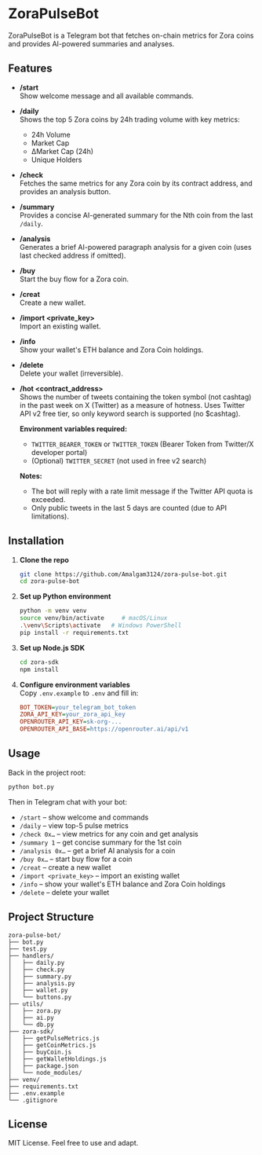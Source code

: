 # ZoraPulseBot

ZoraPulseBot is a Telegram bot that fetches on-chain metrics for Zora coins and provides AI-powered summaries and analyses.

## Features

- **/start**  
  Show welcome message and all available commands.
- **/daily**  
  Shows the top 5 Zora coins by 24h trading volume with key metrics:
  - 24h Volume  
  - Market Cap  
  - ΔMarket Cap (24h)  
  - Unique Holders  
- **/check <contract>**  
  Fetches the same metrics for any Zora coin by its contract address, and provides an analysis button.
- **/summary <number>**  
  Provides a concise AI-generated summary for the Nth coin from the last `/daily`.
- **/analysis <contract>**  
  Generates a brief AI-powered paragraph analysis for a given coin (uses last checked address if omitted).
- **/buy <contract>**  
  Start the buy flow for a Zora coin.
- **/creat**  
  Create a new wallet.
- **/import <private_key>**  
  Import an existing wallet.
- **/info**  
  Show your wallet's ETH balance and Zora Coin holdings.
- **/delete**  
  Delete your wallet (irreversible).
- **/hot <contract_address>**  
  Shows the number of tweets containing the token symbol (not cashtag) in the past week on X (Twitter) as a measure of hotness. Uses Twitter API v2 free tier, so only keyword search is supported (no $cashtag).  
  
  **Environment variables required:**
  - `TWITTER_BEARER_TOKEN` or `TWITTER_TOKEN` (Bearer Token from Twitter/X developer portal)
  - (Optional) `TWITTER_SECRET` (not used in free v2 search)
  
  **Notes:**
  - The bot will reply with a rate limit message if the Twitter API quota is exceeded.
  - Only public tweets in the last 5 days are counted (due to API limitations).
## Installation

1. **Clone the repo**  
   ```bash
   git clone https://github.com/Amalgam3124/zora-pulse-bot.git
   cd zora-pulse-bot
   ```

2. **Set up Python environment**  
   ```bash
   python -m venv venv
   source venv/bin/activate     # macOS/Linux
   .\venv\Scripts\activate   # Windows PowerShell
   pip install -r requirements.txt
   ```

3. **Set up Node.js SDK**  
   ```bash
   cd zora-sdk
   npm install
   ```

4. **Configure environment variables**  
   Copy `.env.example` to `.env` and fill in:
   ```ini
   BOT_TOKEN=your_telegram_bot_token
   ZORA_API_KEY=your_zora_api_key
   OPENROUTER_API_KEY=sk-org-...
   OPENROUTER_API_BASE=https://openrouter.ai/api/v1
   ```

## Usage

Back in the project root:

```bash
python bot.py
```

Then in Telegram chat with your bot:

- `/start` – show welcome and commands  
- `/daily` – view top-5 pulse metrics  
- `/check 0x…` – view metrics for any coin and get analysis  
- `/summary 1` – get concise summary for the 1st coin  
- `/analysis 0x…` – get a brief AI analysis for a coin  
- `/buy 0x…` – start buy flow for a coin  
- `/creat` – create a new wallet  
- `/import <private_key>` – import an existing wallet  
- `/info` – show your wallet's ETH balance and Zora Coin holdings  
- `/delete` – delete your wallet

## Project Structure

```
zora-pulse-bot/
├── bot.py
├── test.py
├── handlers/
│   ├── daily.py
│   ├── check.py
│   ├── summary.py
│   ├── analysis.py
│   ├── wallet.py
│   └── buttons.py
├── utils/
│   ├── zora.py
│   ├── ai.py
│   └── db.py
├── zora-sdk/
│   ├── getPulseMetrics.js
│   ├── getCoinMetrics.js
│   ├── buyCoin.js
│   ├── getWalletHoldings.js
│   ├── package.json
│   └── node_modules/
├── venv/
├── requirements.txt
├── .env.example
└── .gitignore
```

## License

MIT License. Feel free to use and adapt.
